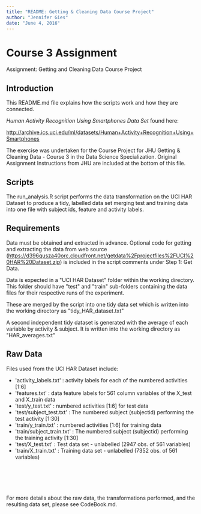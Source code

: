 ```yaml
---
title: "README: Getting & Cleaning Data Course Project"
author: "Jennifer Gies"
date: "June 4, 2016"
---
```


# Course 3 Assignment
Assignment: Getting and Cleaning Data Course Project

## Introduction
This README.md file explains how the scripts work and how they are connected.

<i> Human Activity Recognition Using Smartphones Data Set </i> found here: 

http://archive.ics.uci.edu/ml/datasets/Human+Activity+Recognition+Using+Smartphones

The exercise was undertaken for the Course Project for JHU Getting & Cleaning Data - Course 3 in the Data Science Specialization.
Original Assignment Instructions from JHU are included at the bottom of this file.

## Scripts
The run_analysis.R script performs the data transformation on the UCI HAR Dataset to produce a tidy, labelled data set merging test and training data into one file with subject ids, feature and activity labels.

## Requirements
Data must be obtained and extracted in advance. Optional code for getting and extracting the data from web source (https://d396qusza40orc.cloudfront.net/getdata%2Fprojectfiles%2FUCI%20HAR%20Dataset.zip) is included in the script comments under Step 1: Get Data.

Data is expected in a "UCI HAR Dataset" folder within the working directory. This folder should have "test" and "train" sub-folders containing the data files for their respective runs of the experiment.

These are merged by the script into one tidy data set which is written into the working directory as "tidy_HAR_dataset.txt"

A second independent tidy dataset is generated with the average of each variable by activity & subject. It is written into the working directory as "HAR_averages.txt"

## Raw Data
Files used from the UCI HAR Dataset include:
- 'activity_labels.txt' : activity labels for each of the numbered activities [1:6]
- 'features.txt' : data feature labels for 561 column variables of the X_test and X_train data
- 'test/y_test.txt' : numbered activities [1:6] for test data
- 'test/subject_test.txt' :  The numbered subject (subjectid) performing the test activity [1:30]
- 'train/y_train.txt' : numbered activities [1:6] for training data
- 'train/subject_train.txt' : The numbered subject (subjectid) performing the training activity [1:30]
- 'test/X_test.txt' : Test data set - unlabelled (2947 obs. of 561 variables)
- 'train/X_train.txt' : Training data set - unlabelled (7352 obs. of 561 variables)

# <br>      

For more details about the raw data, the transformations performed, and the resulting data set, please see CodeBook.md.

